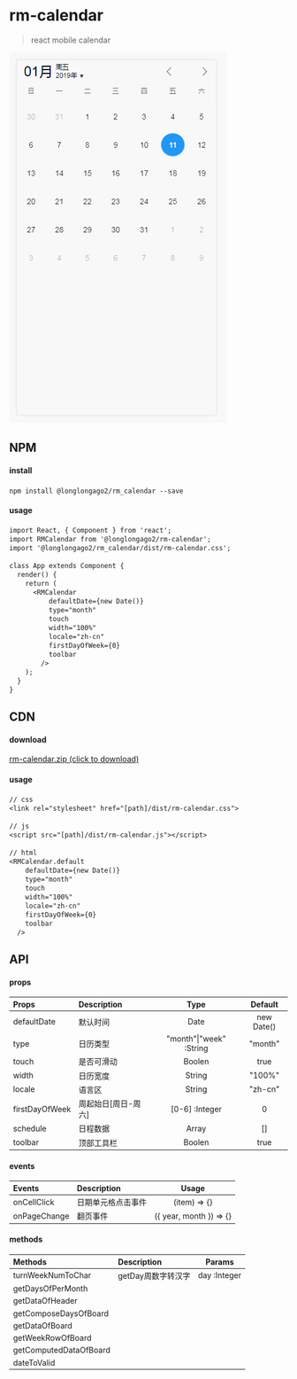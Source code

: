 # rm-calendar

> react mobile calendar

![gif](./screenshot/GIF.gif)

## NPM

#### install

`npm install @longlongago2/rm_calendar --save`

#### usage

```
import React, { Component } from 'react';
import RMCalendar from '@longlongago2/rm-calendar';
import '@longlongago2/rm_calendar/dist/rm-calendar.css';

class App extends Component {
  render() {
    return (
      <RMCalendar
          defaultDate={new Date()}
          type="month"
          touch
          width="100%"
          locale="zh-cn"
          firstDayOfWeek={0}
          toolbar
        />
    );
  }
}
```

## CDN

#### download

[rm-calendar.zip (click to download)](https://github.com/longlongago2/rm-calendar/archive/master.zip)

#### usage

```
// css
<link rel="stylesheet" href="[path]/dist/rm-calendar.css">

// js
<script src="[path]/dist/rm-calendar.js"></script>

// html
<RMCalendar.default
    defaultDate={new Date()}
    type="month"
    touch
    width="100%"
    locale="zh-cn"
    firstDayOfWeek={0}
    toolbar
  />
```

## API

#### props
| Props | Description | Type | Default |
| :------ | :------ | :------: | :------: |
| defaultDate | 默认时间 | Date | new Date() |
| type | 日历类型 | "month"\|"week" :String | "month" |
| touch | 是否可滑动 | Boolen | true |
| width | 日历宽度 | String | "100%" |
| locale | 语言区 | String | "zh-cn" |
| firstDayOfWeek | 周起始日[周日-周六] | [0-6] :Integer | 0 |
| schedule | 日程数据 | Array | [] |
| toolbar | 顶部工具栏 | Boolen | true |

#### events

| Events | Description | Usage |
| :------ | :------ | :------: |
| onCellClick | 日期单元格点击事件 | (item) => {} |
| onPageChange | 翻页事件 | ({ year, month }) => {} |

#### methods

| Methods | Description | Params |
| :------ | :------ | :------: |
| turnWeekNumToChar | getDay周数字转汉字 | day :Integer |
| getDaysOfPerMonth | | |
| getDataOfHeader | | |
| getComposeDaysOfBoard | | |
| getDataOfBoard | | |
| getWeekRowOfBoard | | |
| getComputedDataOfBoard | | |
| dateToValid | | |
